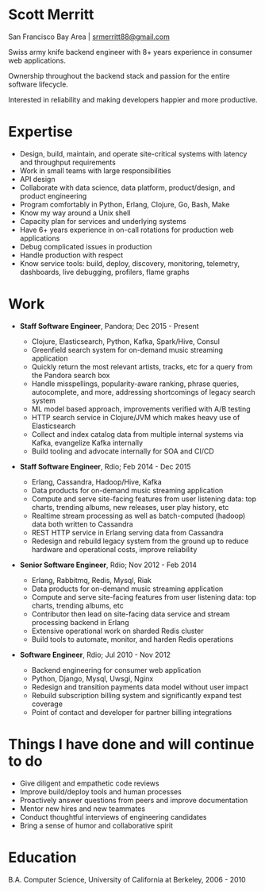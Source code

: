 # Scott Merritt

San Francisco Bay Area | srmerritt88@gmail.com

Swiss army knife backend engineer with 8+ years experience in consumer web applications.

Ownership throughout the backend stack and passion for the entire software lifecycle.

Interested in reliability and making developers happier and more productive.

# Expertise

* Design, build, maintain, and operate site-critical systems with latency and throughput requirements
* Work in small teams with large responsibilities
* API design
* Collaborate with data science, data platform, product/design, and product engineering
* Program comfortably in Python, Erlang, Clojure, Go, Bash, Make
* Know my way around a Unix shell
* Capacity plan for services and underlying systems
* Have 6+ years experience in on-call rotations for production web applications
* Debug complicated issues in production
* Handle production with respect
* Know service tools: build, deploy, discovery, monitoring, telemetry, dashboards, live debugging, profilers, flame graphs

# Work

* **Staff Software Engineer**, Pandora; Dec 2015 - Present
  * Clojure, Elasticsearch, Python, Kafka, Spark/Hive, Consul
  * Greenfield search system for on-demand music streaming application
  * Quickly return the most relevant artists, tracks, etc for a query from the Pandora search box
  * Handle misspellings, popularity-aware ranking, phrase queries, autocomplete, and more, addressing shortcomings of legacy search system
  * ML model based approach, improvements verified with A/B testing
  * HTTP search service in Clojure/JVM which makes heavy use of Elasticsearch
  * Collect and index catalog data from multiple internal systems via Kafka, evangelize Kafka internally
  * Build tooling and advocate internally for SOA and CI/CD

* **Staff Software Engineer**, Rdio; Feb 2014 - Dec 2015
  * Erlang, Cassandra, Hadoop/Hive, Kafka
  * Data products for on-demand music streaming application
  * Compute and serve site-facing features from user listening data: top charts, trending albums, new releases, user play history, etc
  * Realtime stream processing as well as batch-computed (hadoop) data both written to Cassandra
  * REST HTTP service in Erlang serving data from Cassandra
  * Redesign and rebuild legacy system from the ground up to reduce hardware and operational costs, improve reliability

* **Senior Software Engineer**, Rdio; Nov 2012 - Feb 2014
  * Erlang, Rabbitmq, Redis, Mysql, Riak
  * Data products for on-demand music streaming application
  * Compute and serve site-facing features from user listening data: top charts, trending albums, etc
  * Contributor then lead on site-facing data service and stream processing backend in Erlang
  * Extensive operational work on sharded Redis cluster
  * Build tools to automate, monitor, and harden Redis operations

* **Software Engineer**, Rdio; Jul 2010 - Nov 2012
  * Backend engineering for consumer web application
  * Python, Django, Mysql, Uwsgi, Nginx
  * Redesign and transition payments data model without user impact
  * Rebuild subscription billing system and significantly expand test coverage
  * Point of contact and developer for partner billing integrations

# Things I have done and will continue to do

* Give diligent and empathetic code reviews
* Improve build/deploy tools and human processes
* Proactively answer questions from peers and improve documentation
* Mentor new hires and new teammates
* Conduct thoughtful interviews of engineering candidates
* Bring a sense of humor and collaborative spirit

# Education

B.A. Computer Science, University of California at Berkeley, 2006 - 2010
